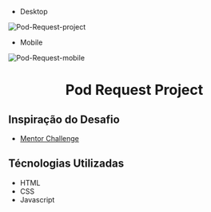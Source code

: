 
- Desktop

![Pod-Request-project](https://user-images.githubusercontent.com/109632184/217971737-96d4153b-56d6-4ce2-b635-f0838d6caa30.png)


- Mobile 

![Pod-Request-mobile](https://user-images.githubusercontent.com/109632184/217971863-ad25dbee-dd6a-4fc0-bdfa-ed61f9f4d230.png)


<h1 align="center">Pod Request Project</h1>

<h2>Inspiração do Desafio</h2>

- <a href="https://www.frontendmentor.io/challenges/pod-request-access-landing-page-eyTmdkLSG" target="_blank">Mentor Challenge</a>

<h2>Técnologias Utilizadas</h2>

- HTML
- CSS
- Javascript






